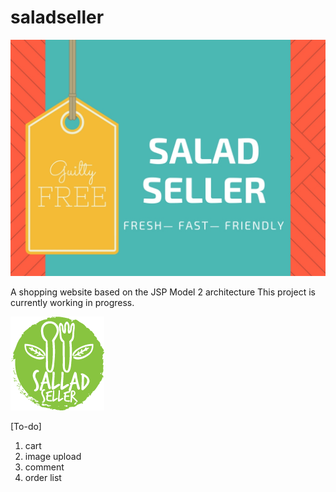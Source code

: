 # saladseller
![SaladSeller](/WebContent/images/ppt.jpg)


A shopping website based on the JSP Model 2 architecture
This project is currently working in progress.

![logo](/WebContent/images/logo_small.png)

[To-do]
1. cart
2. image upload
3. comment
4. order list


